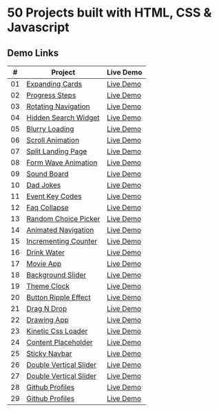 # 50 Projects built with HTML, CSS & Javascript

## Demo Links

| #   | Project                                                                                                            | Live Demo                                                                                             |
| --- | ------------------------------------------------------------------------------------------------------------------ | ----------------------------------------------------------------------------------------------------- |
| 01  | [Expanding Cards](https://github.com/ersinctky/50-projects-html-css-js/tree/main/01-expanding-cards)               | [Live Demo](https://ersinctky.github.io/50-projects-html-css-js/01-expanding-cards/index.html)        |
| 02  | [Progress Steps](https://github.com/ersinctky/50-projects-html-css-js/tree/main/02-progress-steps)                 | [Live Demo](https://ersinctky.github.io/50-projects-html-css-js/02-progress-steps/index.html)         |
| 03  | [Rotating Navigation](https://github.com/ersinctky/50-projects-html-css-js/tree/main/03-rotating-navigation)       | [Live Demo](https://ersinctky.github.io/50-projects-html-css-js/03-rotating-navigation/index.html)    |
| 04  | [Hidden Search Widget](https://github.com/ersinctky/50-projects-html-css-js/tree/main/04-hidden-search-widget)     | [Live Demo](https://ersinctky.github.io/50-projects-html-css-js/04-hidden-search-widget/index.html)   |
| 05  | [Blurry Loading](https://github.com/ersinctky/50-projects-html-css-js/tree/main/05-blurry-loading)                 | [Live Demo](https://ersinctky.github.io/50-projects-html-css-js/05-blurry-loading/index.html)         |
| 06  | [Scroll Animation](https://github.com/ersinctky/50-projects-html-css-js/tree/main/06-scroll-animation)             | [Live Demo](https://ersinctky.github.io/50-projects-html-css-js/06-scroll-animation/index.html)       |
| 07  | [Split Landing Page](https://github.com/ersinctky/50-projects-html-css-js/tree/main/07-split-landing-page)         | [Live Demo](https://ersinctky.github.io/50-projects-html-css-js/07-split-landing-page/index.html)     |
| 08  | [Form Wave Animation](https://github.com/ersinctky/50-projects-html-css-js/tree/main/08-form-wave-animation)       | [Live Demo](https://ersinctky.github.io/50-projects-html-css-js/08-form-wave-animation/index.html)    |
| 09  | [Sound Board](https://github.com/ersinctky/50-projects-html-css-js/tree/main/09-sound-board)                       | [Live Demo](https://ersinctky.github.io/50-projects-html-css-js/09-sound-board/index.html)            |
| 10  | [Dad Jokes](https://github.com/ersinctky/50-projects-html-css-js/tree/main/10-dad-jokes)                           | [Live Demo](https://ersinctky.github.io/50-projects-html-css-js/10-dad-jokes/index.html)              |
| 11  | [Event Key Codes](https://github.com/ersinctky/50-projects-html-css-js/tree/main/11-event-key-codes)               | [Live Demo](https://ersinctky.github.io/50-projects-html-css-js/11-event-key-codes/index.html)        |
| 12  | [Faq Collapse](https://github.com/ersinctky/50-projects-html-css-js/tree/main/12-faq-collapse)                     | [Live Demo](https://ersinctky.github.io/50-projects-html-css-js/12-faq-collapse/index.html)           |
| 13  | [Random Choice Picker](https://github.com/ersinctky/50-projects-html-css-js/tree/main/13-random-choice-picker)     | [Live Demo](https://ersinctky.github.io/50-projects-html-css-js/13-random-choice-picker/index.html)   |
| 14  | [Animated Navigation](https://github.com/ersinctky/50-projects-html-css-js/tree/main/14-animated-navigation)       | [Live Demo](https://ersinctky.github.io/50-projects-html-css-js/14-animated-navigation/index.html)    |
| 15  | [Incrementing Counter](https://github.com/ersinctky/50-projects-html-css-js/tree/main/15-incrementing-counter)     | [Live Demo](https://ersinctky.github.io/50-projects-html-css-js/15-incrementing-counter/index.html)   |
| 16  | [Drink Water](https://github.com/ersinctky/50-projects-html-css-js/tree/main/16-drink-water)                       | [Live Demo](https://ersinctky.github.io/50-projects-html-css-js/16-drink-water/index.html)            |
| 17  | [Movie App](https://github.com/ersinctky/50-projects-html-css-js/tree/main/17-movie-app)                           | [Live Demo](https://ersinctky.github.io/50-projects-html-css-js/17-movie-app/index.html)              |
| 18  | [Background Slider](https://github.com/ersinctky/50-projects-html-css-js/tree/main/18-background-slider)           | [Live Demo](https://ersinctky.github.io/50-projects-html-css-js/18-background-slider/index.html)      |
| 19  | [Theme Clock](https://github.com/ersinctky/50-projects-html-css-js/tree/main/19-theme-clock)                       | [Live Demo](https://ersinctky.github.io/50-projects-html-css-js/19-theme-clock/index.html)            |
| 20  | [Button Ripple Effect](https://github.com/ersinctky/50-projects-html-css-js/tree/main/20-button-ripple-effect)     | [Live Demo](https://ersinctky.github.io/50-projects-html-css-js/20-button-ripple-effect/index.html)   |
| 21  | [Drag N Drop](https://github.com/ersinctky/50-projects-html-css-js/tree/main/21-drag-n-drop)                       | [Live Demo](https://ersinctky.github.io/50-projects-html-css-js/21-drag-n-drop/index.html)            |
| 22  | [Drawing App](https://github.com/ersinctky/50-projects-html-css-js/tree/main/22-drawing-app)                       | [Live Demo](https://ersinctky.github.io/50-projects-html-css-js/22-drawing-app/index.html)            |
| 23  | [Kinetic Css Loader](https://github.com/ersinctky/50-projects-html-css-js/tree/main/23-kinetic-css-loader)         | [Live Demo](https://ersinctky.github.io/50-projects-html-css-js/23-kinetic-css-loader/index.html)     |
| 24  | [Content Placeholder](https://github.com/ersinctky/50-projects-html-css-js/tree/main/24-content-placeholder)       | [Live Demo](https://ersinctky.github.io/50-projects-html-css-js/24-content-placeholder/index.html)    |
| 25  | [Sticky Navbar](https://github.com/ersinctky/50-projects-html-css-js/tree/main/25-sticky-navbar)                   | [Live Demo](https://ersinctky.github.io/50-projects-html-css-js/25-sticky-navbar/index.html)          |
| 26  | [Double Vertical Slider](https://github.com/ersinctky/50-projects-html-css-js/tree/main/26-double-vertical-slider) | [Live Demo](https://ersinctky.github.io/50-projects-html-css-js/26-double-vertical-slider/index.html) |
| 27  | [Double Vertical Slider](https://github.com/ersinctky/50-projects-html-css-js/tree/main/27-toast-notification)     | [Live Demo](https://ersinctky.github.io/50-projects-html-css-js/27-toast-notification/index.html)     |
| 28  | [Github Profiles](https://github.com/ersinctky/50-projects-html-css-js/tree/main/28-github-profiles)               | [Live Demo](https://ersinctky.github.io/50-projects-html-css-js/28-github-profiles/index.html)        |
| 29  | [Github Profiles](https://github.com/ersinctky/50-projects-html-css-js/tree/main/29-double-heart-click)            | [Live Demo](https://ersinctky.github.io/50-projects-html-css-js/29-double-heart-click/index.html)     |
